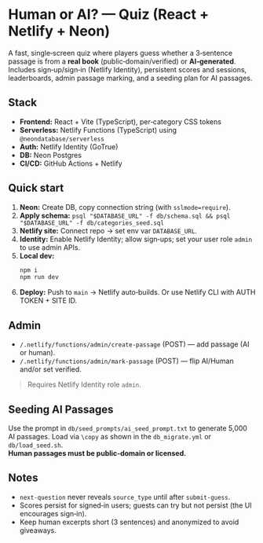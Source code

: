 # Human or AI? — Quiz (React + Netlify + Neon)

A fast, single‑screen quiz where players guess whether a 3‑sentence passage is from a **real book** (public‑domain/verified) or **AI‑generated**. Includes sign‑up/sign‑in (Netlify Identity), persistent scores and sessions, leaderboards, admin passage marking, and a seeding plan for AI passages.

## Stack
- **Frontend:** React + Vite (TypeScript), per‑category CSS tokens
- **Serverless:** Netlify Functions (TypeScript) using `@neondatabase/serverless`
- **Auth:** Netlify Identity (GoTrue)
- **DB:** Neon Postgres
- **CI/CD:** GitHub Actions + Netlify

## Quick start
1. **Neon:** Create DB, copy connection string (with `sslmode=require`).  
2. **Apply schema:** `psql "$DATABASE_URL" -f db/schema.sql && psql "$DATABASE_URL" -f db/categories_seed.sql`  
3. **Netlify site:** Connect repo → set env var `DATABASE_URL`.  
4. **Identity:** Enable Netlify Identity; allow sign‑ups; set your user role `admin` to use admin APIs.  
5. **Local dev:**  
   ```bash
   npm i
   npm run dev
   ```
6. **Deploy:** Push to `main` → Netlify auto‑builds. Or use Netlify CLI with AUTH TOKEN + SITE ID.

## Admin
- `/.netlify/functions/admin/create-passage` (POST) — add passage (AI or human).  
- `/.netlify/functions/admin/mark-passage` (POST) — flip AI/Human and/or set verified.  
> Requires Netlify Identity role `admin`.

## Seeding AI Passages
Use the prompt in `db/seed_prompts/ai_seed_prompt.txt` to generate 5,000 AI passages. Load via `\copy` as shown in the `db_migrate.yml` or `db/load_seed.sh`.  
**Human passages must be public‑domain or licensed.**

## Notes
- `next-question` never reveals `source_type` until after `submit-guess`.
- Scores persist for signed‑in users; guests can try but not persist (the UI encourages sign‑in).
- Keep human excerpts short (3 sentences) and anonymized to avoid giveaways.